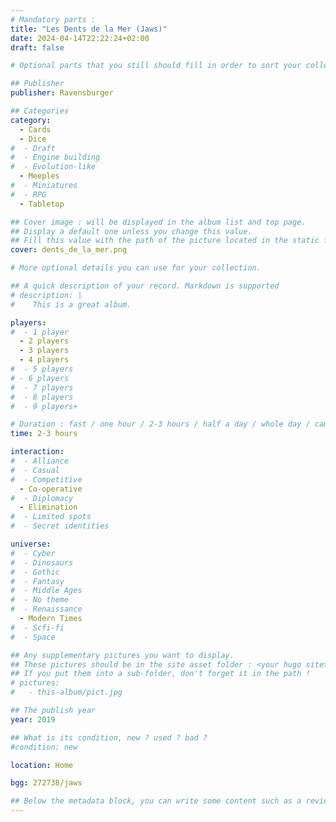 ```yaml
---
# Mandatory parts :
title: "Les Dents de la Mer (Jaws)"
date: 2024-04-14T22:22:24+02:00
draft: false

# Optional parts that you still should fill in order to sort your collection

## Publisher
publisher: Ravensburger

## Categories
category:
  - Cards
  - Dice
#  - Draft
#  - Engine building
#  - Evolution-like
  - Meeples
#  - Miniatures
#  - RPG
  - Tabletop

## Cover image : will be displayed in the album list and top page.
## Display a default one unless you change this value.
## Fill this value with the path of the picture located in the static folder
cover: dents_de_la_mer.png

# More optional details you can use for your collection.

## A quick description of your record. Markdown is supported
# description: |
#    This is a great album.

players:
#  - 1 player
  - 2 players
  - 3 players
  - 4 players
#  - 5 players
# - 6 players
#  - 7 players
#  - 8 players
#  - 9 players+

# Duration : fast / one hour / 2-3 hours / half a day / whole day / campaign
time: 2-3 hours

interaction:
#  - Alliance
#  - Casual
#  - Competitive
  - Co-operative
#  - Diplomacy
  - Elimination
#  - Limited spots
#  - Secret identities

universe:
#  - Cyber
#  - Dinosaurs
#  - Gothic
#  - Fantasy
#  - Middle Ages
#  - No theme
#  - Renaissance
  - Modern Times
#  - Scfi-fi
#  - Space

## Any supplementary pictures you want to display.
## These pictures should be in the site asset folder : <your hugo site>/static
## If you put them into a sub-folder, don't forget it in the path !
# pictures:
#   - this-album/pict.jpg

## The publish year
year: 2019

## What is its condition, new ? used ? bad ?
#condition: new

location: Home

bgg: 272738/jaws

## Below the metadata block, you can write some content such as a review or anything else you want. It'll be displayed in the album page.
---
```

